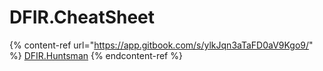 # DFIR.CheatSheet

{% content-ref url="https://app.gitbook.com/s/ylkJqn3aTaFD0aV9Kgo9/" %}
[DFIR.Huntsman](https://app.gitbook.com/s/ylkJqn3aTaFD0aV9Kgo9/)
{% endcontent-ref %}
